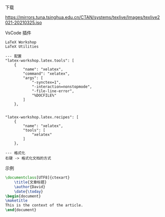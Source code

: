 下载

https://mirrors.tuna.tsinghua.edu.cn/CTAN/systems/texlive/Images/texlive2021-20210325.iso





VsCode 插件

```
LaTeX Workshop
LaTeX Utilities

--- 配置
"latex-workshop.latex.tools": [
	{
		"name": "xelatex",
		"command": "xelatex",
		"args": [
			"-synctex=1",
			"-interaction=nonstopmode",
			"-file-line-error",
			"%DOCFILE%"
		]
	},    


"latex-workshop.latex.recipes": [
	{
		"name": "xelatex",
		"tools": [
			"xelatex"
		]
	},
	
--- 格式化
右键 -> 格式化文档的方式
```





示例

```latex
\documentclass[UTF8]{ctexart}
    \title{文章标题}
    \author{David}
    \date{\today}
\begin{document}
\maketitle
This is the context of the article.
\end{document}
```

